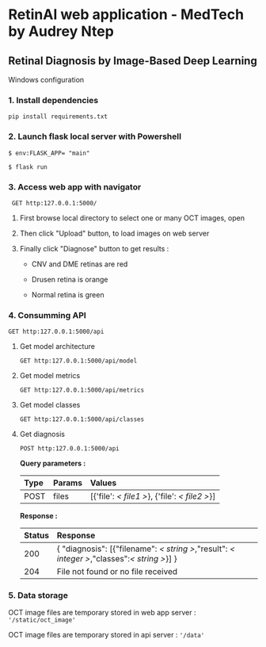 # RetinAI web application - MedTech by Audrey Ntep
## Retinal Diagnosis by Image-Based Deep Learning

Windows configuration

### 1. Install dependencies

<code>pip install requirements.txt</code>

### 2. Launch flask local server with Powershell

<code>$ env:FLASK_APP= "main"</code>

<code>$ flask run</code>

### 3. Access web app with navigator

<code> GET http:127.0.0.1:5000/</code>

1. First browse local directory to select one or many OCT images, open

2. Then click "Upload" button, to load images on web server

3. Finally click "Diagnose" button to get results :

    - CNV and DME retinas are red

    - Drusen retina is orange

    - Normal retina is green


### 4. Consumming API

<code>GET http:127.0.0.1:5000/api</code>

1. Get model architecture

    <code>GET http:127.0.0.1:5000/api/model</code>

2. Get model metrics

    <code>GET http:127.0.0.1:5000/api/metrics</code>

3. Get model classes

    <code>GET http:127.0.0.1:5000/api/classes</code>

4. Get diagnosis

    <code>POST http:127.0.0.1:5000/api</code>

    **Query parameters :**

    | Type | Params | Values |
    |:-----|:-------|:-------|
    | POST | files | [{'file': *< file1 >*}, {'file': *< file2 >*}] |


    **Response :**

    | Status | Response |
    |:-----|:-------|
    | 200 | { "diagnosis": [{"filename": *< string >*,"result": *< integer >*,"classes":*< string >*}] } |
    | 204 | File not found or no file received |



### 5. Data storage

OCT image files are temporary stored in web app server : <code>'/static/oct_image'</code>

OCT image files are temporary stored in api server : <code>'/data'</code>